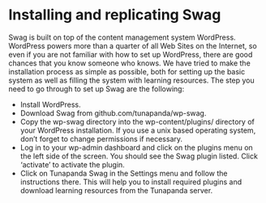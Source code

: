 # Installing and replicating Swag

Swag is built on top of the content management system WordPress. WordPress powers more than a quarter of all Web Sites on the Internet, so even if you are not familiar with how to set up WordPress, there are good chances that you know someone who knows. We have tried to make the installation process as simple as possible, both for setting up the basic system as well as filling the system with learning resources. The step you need to go through to set up Swag are the following:

* Install WordPress.
* Download Swag from github.com/tunapanda/wp-swag.
* Copy the wp-swag directory into the wp-content/plugins/ directory of your WordPress installation. If you use a unix based operating system, don’t forget to change permissions if necessary.
* Log in to your wp-admin dashboard and click on the plugins menu on the left side of the screen. You should see the Swag plugin listed. Click ‘activate’ to activate the plugin.
* Click on Tunapanda Swag in the Settings menu and follow the instructions there. This will help you to install required plugins and download learning resources from the Tunapanda server.